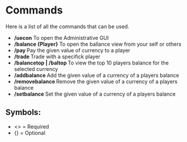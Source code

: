 # Commands
Here is a list of all the commands that can be used.
<br>

* **/uecon**
  To open the Administrative GUI
* **/balance {Player}**
  To open the ballance view from your self or others
* **/pay <Player> <Currency> <Value>**
  Pay the given value of currency to a player
* **/trade <Player>**
  Trade with a specifick player
* **/balancetop <Currency> | /baltop <Currency>**
  To view the top 10 players balance for the selected currency
* **/addbalance <Player> <Currency> <Value>**
  Add the given value of a currency of a players balance
* **/removebalance <Player> <Currency> <Value>**
  Remove the given value of a currency of a players balance
* **/setbalance <Player> <Currency> <Value>**
  Set the given value of a currency of a players balance
  <br>

## Symbols:
 - <> = Required
 - {} = Optional
